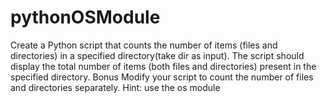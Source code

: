 # pythonOSModule

Create a Python script that counts the number of items (files and directories) in a specified directory(take dir as input). The script should display the total number of items (both files and directories) present in the specified directory. Bonus Modify your script to count the number of files and directories separately. Hint: use the os module

